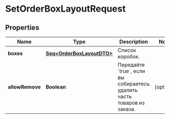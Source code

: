 

# SetOrderBoxLayoutRequest


## Properties

Name | Type | Description | Notes
------------ | ------------- | ------------- | -------------
**boxes** | [**Seq&lt;OrderBoxLayoutDTO&gt;**](OrderBoxLayoutDTO.md) | Список коробок. | 
**allowRemove** | **Boolean** | Передайте &#x60;true&#x60;, если вы собираетесь удалить часть товаров из заказа. |  [optional]



